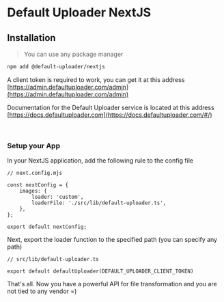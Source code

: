 # Default Uploader NextJS

## Installation

> You can use any package manager

```bash
npm add @default-uploader/nextjs
```

A client token is required to work, you can get it at this address [https://admin.defaultuploader.com/admin](https://admin.defaultuploader.com/admin)

Documentation for the Default Uploader service is located at this address [https://docs.defaultuploader.com](https://docs.defaultuploader.com/#/)

<br>

### Setup your App

In your NextJS application, add the following rule to the config file
```
// next.config.mjs

const nextConfig = {
    images: {
        loader: 'custom',
        loaderFile: './src/lib/default-uploader.ts',
    },
};

export default nextConfig;
```

Next, export the loader function to the specified path (you can specify any path)

```
// src/lib/default-uploader.ts

export default defaultUploader(DEFAULT_UPLOADER_CLIENT_TOKEN)
```


That's all. Now you have a powerful API for file transformation and you are not tied to any vendor =)
